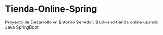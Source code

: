 # Tienda-Online-Spring
Proyecto de Desarrollo en Entorno Servidor. Back-end tienda online usando Java SpringBoot
